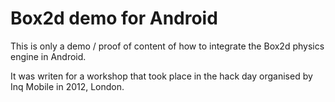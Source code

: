 Box2d demo for Android
======================

This is only a demo / proof of content of how to integrate the Box2d physics engine in Android.

It was writen for a workshop that took place in the hack day organised by Inq Mobile in 2012, London.  
